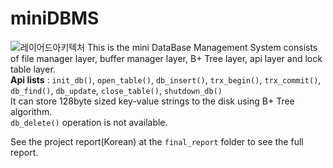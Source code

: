 # miniDBMS
![레이어드아키텍처](https://user-images.githubusercontent.com/61873510/127859797-80d580ee-089e-45ca-ac46-6da16221a4b9.png)
This is the mini DataBase Management System consists of file manager layer, buffer manager layer, B+ Tree layer, api layer and lock table layer.<br>
**Api lists** : ```init_db()```, ```open_table()```, ```db_insert()```, ```trx_begin()```, ```trx_commit()```, ```db_find()```, ```db_update```,  ```close_table()```, ```shutdown_db()``` <br>
It can store 128byte sized key-value strings to the disk using B+ Tree algorithm.<br> 
```db_delete()``` operation is not available.<br>

See the project report(Korean) at the ```final_report``` folder to see the full report.
